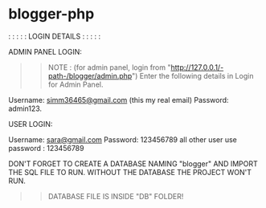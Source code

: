 # blogger-php
 : : : : : LOGIN DETAILS : : : : : 

ADMIN PANEL LOGIN:

>> NOTE : (for admin panel, login from "http://127.0.0.1/-path-/blogger/admin.php")
>>Enter the following details in Login for Admin Panel.

Username: simm36465@gmail.com (this my real email)
Password: admin123.

USER LOGIN:

Username: sara@gmail.com
Password: 123456789
all other user use password : 123456789

DON'T FORGET TO CREATE A DATABASE NAMING "blogger" AND IMPORT THE SQL FILE TO RUN.
WITHOUT THE DATABASE THE PROJECT WON'T RUN.

>>DATABASE FILE IS INSIDE "DB" FOLDER!
